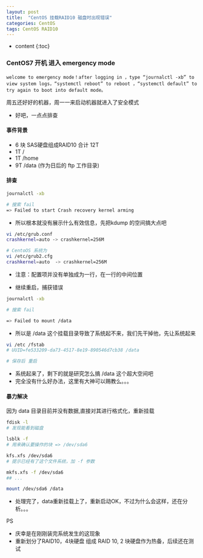 ```yaml
---
layout: post
title:  "CentOS 挂载RAID10 磁盘时出现错误"
categories: CentOS
tags: CentOS RAID10
---
```


* content
{:toc}
### CentOS7 开机 进入 emergency mode 
 
``` shell
welcome to emergency mode！after logging in ，type “journalctl -xb” to view system logs，“systemctl reboot” to reboot ，“systemctl default” to try again to boot into default mode。
```

周五还好好的机器，周一一来启动机器就进入了安全模式
* 好吧，一点点排查

#### 事件背景
>
* 6 块 SAS硬盘组成RAID10 合计 12T
* 1T /
* 1T /home
* 9T /data (作为日后的 ftp 工作目录)

#### 排查
```bash
journalctl -xb

# 搜索 fail
=> Failed to start Crash recovery kernel arming
```




* 所以根本就没有展示什么有效信息，先把kdump 的空间搞大点吧

```bash
vi /etc/grub.conf
crashkernel=auto -> crashkernel=256M

# CentoOS 系统为
vi /etc/grub2.cfg   
crashkernel=auto  -> crashkernel=256M
``` 

* 注意：配置项并没有单独成为一行，在一行的中间位置

* 继续重启，捕获错误

```bash
journalctl -xb

# 搜索 fail

=> Failed to mount /data
```

* 所以是 /data 这个挂载目录导致了系统起不来，我们先干掉他，先让系统起来

```bash
vi /etc /fstab
# UUID=fe533209-da73-4517-8e19-890546d7cb38 /data

# 保存后 重启
```

* 系统起来了，剩下的就是研究怎么搞 /data 这个超大空间吧
* 完全没有什么好办法，这里有大神可以赐教么。。。

#### 暴力解决
因为 data 目录目前并没有数据,直接对其进行格式化，重新挂载

```bash
fdisk -l
# 发现能看到磁盘

lsblk -f
# 用来确认要操作的块 => /dev/sda6

kfs.xfs /dev/sda6
# 提示已经有了这个文件系统，加 -f 参数

mkfs.xfs -f /dev/sda6
## ...

mount /dev/sda6 /data
```

* 处理完了，data重新挂载上了，重新启动OK，不过为什么会这样，还在分析。。。 

PS
* 庆幸是在刚刚装完系统发生的这现象
* 重新划分了RAID10，4块硬盘 组成 RAID 10, 2 块硬盘作为热备，后续还在测试